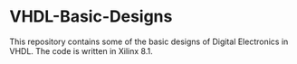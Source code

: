 # VHDL-Basic-Designs
This repository contains some of the basic designs of Digital Electronics in VHDL. The code is written in Xilinx 8.1.
